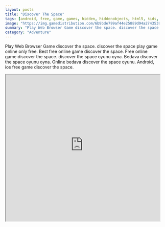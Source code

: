 ```yaml
---
layout: posts
title: "Discover The Space"
tags: [android, free, game, games, hidden, hiddenobjects, html5, kids, mobile, mobile, html5, arcade, free, online, games, oyna, game, free, games, play, play, games]
image: "https://img.gamedistribution.com/6b9bde799af44e25889d94a27435399b-512x384.jpeg"
summary: "Play Web Browser Game discover the space. discover the space play game online only free. Best free online game discover the space. Free online game discover the space. discover the space oyunu oyna. Bedava discover the space oyunu oyna. Online bedava discover the space oyunu. Android, ios free game discover the space."
category: "Adventure"
---
```


Play Web Browser Game discover the space. discover the space play game online only free. Best free online game discover the space. Free online game discover the space. discover the space oyunu oyna. Bedava discover the space oyunu oyna. Online bedava discover the space oyunu. Android, ios free game discover the space.

<iframe width="100%" height="480px;" src="https://html5.gamedistribution.com/6b9bde799af44e25889d94a27435399b/"></iframe>